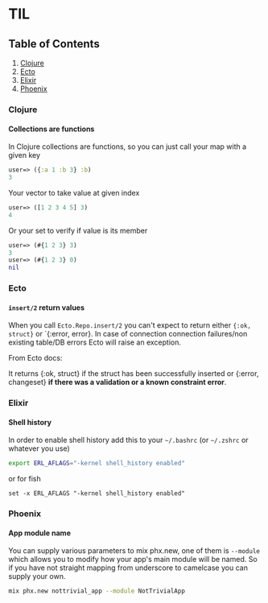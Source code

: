 # TIL

## Table of Contents

1. [Clojure](#clojure)
2. [Ecto](#ecto)
3. [Elixir](#elixir)
4. [Phoenix](#phoenix)

### Clojure

#### Collections are functions

In Clojure collections are functions, so you can just call your map with a given key

```clojure
user=> ({:a 1 :b 3} :b)
3
```

Your vector to take value at given index

```clojure
user=> ([1 2 3 4 5] 3)
4
```

Or your set to verify if value is its member

```clojure
user=> (#{1 2 3} 3)
3
user=> (#{1 2 3} 0)
nil
```

### Ecto

#### `insert/2` return values

When you call `Ecto.Repo.insert/2` you can't expect to return either `{:ok, struct}` or `{:error, error}. In case of connection connection failures/non existing table/DB errors Ecto will raise an exception.

From Ecto docs:

It returns {:ok, struct} if the struct has been successfully inserted or {:error, changeset} **if there was a validation or a known constraint error**.

### Elixir

#### Shell history

In order to enable shell history add this to your `~/.bashrc` (or `~/.zshrc` or whatever you use)

```bash
export ERL_AFLAGS="-kernel shell_history enabled"
```

or for fish
```fish
set -x ERL_AFLAGS "-kernel shell_history enabled"
```

### Phoenix

#### App module name

You can supply various parameters to mix phx.new, one of them is `--module` which allows you to modify how your app's main module will be named. So if you have not straight mapping from underscore to camelcase you can supply your own.

```bash
mix phx.new nottrivial_app --module NotTrivialApp
```
